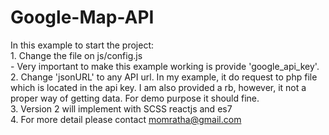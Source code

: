 # Google-Map-API
In this example to start the project:  
    1. Change the file on js/config.js  
       - Very important to make this example working is provide 'google_api_key'.  
    2. Change 'jsonURL' to any API url. In my example, it do  request to php file which is located in the api key. I am also provided a rb, however, it not a proper way of getting data. For demo purpose it should fine.  
    3. Version 2 will implement with SCSS reactjs and es7  
    4. For more detail please contact momratha@gmail.com  